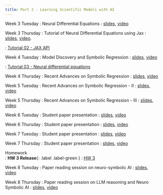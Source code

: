 ```yaml
---
title: Part 2 - Learning Scientific Models with AI
---
```





Week 3 Tuesday
: Neural Differential Equations
  : [slides](https://www.dropbox.com/scl/fi/hcg9pna0qdjanvgo9wl88/week3-Tuesday.pdf?rlkey=d6zq57wcycbhacb62cv5fku2u&st=70ol63w7&dl=0),   [video](https://youtu.be/GlY1695Wu9c)


Week 3 Thursday
: Tutorial of Neural Differential Equations using Jax
  : [slides](https://www.dropbox.com/scl/fi/ekhmy5f0ts67l0t63b430/week-3-Thursday.pdf?rlkey=stwe4hra2i0o7acoi06p6l0ri&st=v5dalanl&dl=0), [video](https://youtu.be/wmIwMo468f4).


: [Tutorial 02 - JAX API](https://www.dropbox.com/scl/fi/mgibjcbzukscx9ygdw0v8/Tutorial-02-thinking_in_jax.ipynb?rlkey=ee81pey2d147yvtn43iueayq7&st=74z7qcb3&dl=0)


Week 4 Tuesday
: Model Discovery and Symbolic Regression
  : [slides](https://www.dropbox.com/scl/fi/u8j2a50lgd54vceegbjgk/Week-4-Tuesday.pdf?rlkey=bve2t9iso1uj3su0wsxumt76n&st=gxbixksd&dl=0), [video](https://youtu.be/EhRE4JiWktA)


: [Tutorial 03 - Neural differential equations](https://www.dropbox.com/scl/fi/a6osu90ha7gzt5od4lidj/Tutorial-3-Introduction-to-JAX-NDEs.ipynb?rlkey=80dlv2es1681kuxrcvxeot3hf&st=gcbsyfu5&dl=0)


Week 4 Thursday
: Recent Advances on Symbolic Regression
  : [slides](https://www.dropbox.com/scl/fi/umiy9bas3ocgmrkbx5ruc/Week-4-Thrusday.pdf?rlkey=6m3wr7h4hqnzsnlxdsf701spc&st=u4hiig3d&dl=0), [video](https://youtu.be/DE-tz_TJe-Q)


Week 5 Tuesday
: Recent Advances on Symbolic Regression - II
  : [slides](https://www.dropbox.com/scl/fi/g2qhl9n21wgikg4p88htj/Week-5-Tuesday.pdf?rlkey=mlcbikwc0atbnrtsg0999gpol&st=a5kyn2hm&dl=0), [video](https://youtu.be/uuOXeOt0eU0)

Week 5 Thursday
: Recent Advances on Symbolic Regression - III
  : [slides](https://www.dropbox.com/scl/fi/pxj7e7i6l9wh793yq9pti/week-5-Thursday.pdf?rlkey=pb8hzf9hi77qw4aiu33m2zujo&st=tdmf5hat&dl=0), [video](https://youtu.be/DFob-C6ereI)


Week 6 Tuesday
: Student paper presentation
  : [slides](https://www.dropbox.com/scl/fi/xr8nszdnlfwooduhrwe9f/Week-6-Tuesday.pdf?rlkey=6stcl0yh262ldsvoijjw9mexd&st=ontjrfl4&dl=0), [video](https://youtu.be/Qg9viSGrekY)

Week 6 Thursday
: Student paper presentation
  : [slides](https://www.dropbox.com/scl/fi/a9trlbzp2qvdxl9e0zod9/week-6-Thursday.pdf?rlkey=owxxwnd7ckch50waiyimc6tqo&st=0ur7r357&dl=0), [video](https://youtu.be/SQCOyHU_Fyk)

Week 7 Tuesday
: Student paper presentation
  : [slides](https://www.dropbox.com/scl/fi/ak9o6v0xm9p099h2tmud7/week-7-Tuesday.pdf?rlkey=x58teczp59a60uvpo36fdtkvb&st=ae5gnse4&dl=0), [video](https://youtu.be/MimTheBwRak)

Week 7 Thursday
: Student paper presentation
  : [slides](https://www.dropbox.com/scl/fi/3hckz11jinfsz1wob8clk/Week-7-Thursday.pdf?rlkey=7l3yv71ag8tsqvhvjjasny3gf&st=3mytubmu&dl=0), [video](https://youtu.be/DyLNf5NGfmg)

Homework  
  : **HW 3 Release**{: .label .label-green }
    : [HW 3](https://www.dropbox.com/scl/fi/wvsuskutzeugroko2nswi/Homework-3.tex?rlkey=v25avtv4ey6cfca4951x9c77e&st=46dpslvf&dl=0) 


Week 8 Tuesday
: Paper reading session on neuro-symbolic AI
  : [slides](https://www.dropbox.com/scl/fi/ak9o6v0xm9p099h2tmud7/week-7-Tuesday.pdf?rlkey=x58teczp59a60uvpo36fdtkvb&st=mr5uat46&dl=0), [video](https://youtu.be/ZFdKWJf7kzA)


Week 8 Thursday
: Paper reading session on LLM reasoning and Neuro Symbolic AI
  : [slides](https://www.dropbox.com/scl/fi/hqzph6unk7pkhq23nzhpz/week-8-Thursday.pdf?rlkey=xw5emr0za56hjxoft5clnc7xz&st=vtttkxd0&dl=0), [video](https://youtu.be/ZFdKWJf7kzA)

